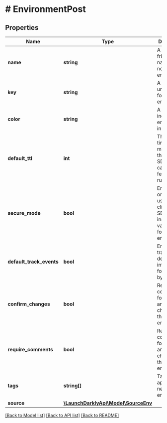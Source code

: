 # # EnvironmentPost

## Properties

Name | Type | Description | Notes
------------ | ------------- | ------------- | -------------
**name** | **string** | A human-friendly name for the new environment. |
**key** | **string** | A project-unique key for the new environment. |
**color** | **string** | A color to indicate this environment in the UI. |
**default_ttl** | **int** | The default time (in minutes) that the PHP SDK can cache feature flag rules locally. | [optional]
**secure_mode** | **bool** | Ensures that one end user of the client-side SDK cannot inspect the variations for another end user. | [optional]
**default_track_events** | **bool** | Enables tracking detailed information for new flags by default. | [optional]
**confirm_changes** | **bool** | Requires confirmation for all flag and segment changes via the UI in this environment. | [optional]
**require_comments** | **bool** | Requires comments for all flag and segment changes via the UI in this environment. | [optional]
**tags** | **string[]** | Tags to apply to the new environment. | [optional]
**source** | [**\LaunchDarklyApi\Model\SourceEnv**](SourceEnv.md) |  | [optional]

[[Back to Model list]](../../README.md#models) [[Back to API list]](../../README.md#endpoints) [[Back to README]](../../README.md)
